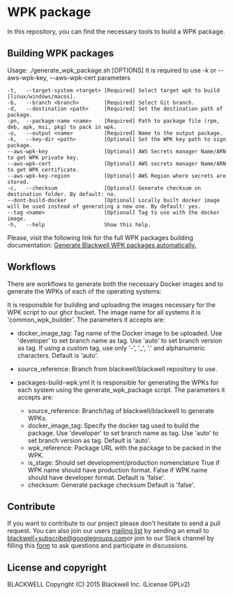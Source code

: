 # WPK package

In this repository, you can find the necessary tools to build a WPK package.

## Building WPK packages

Usage: ./generate_wpk_package.sh [OPTIONS]
It is required to use -k or --aws-wpk-key, --aws-wpk-cert parameters

    -t,   --target-system <target> [Required] Select target wpk to build [linux/windows/macos].
    -b,   --branch <branch>        [Required] Select Git branch.
    -d,   --destination <path>     [Required] Set the destination path of package.
    -pn,  --package-name <name>    [Required] Path to package file (rpm, deb, apk, msi, pkg) to pack in wpk.
    -o,   --output <name>          [Required] Name to the output package.
    -k,   --key-dir <path>         [Optional] Set the WPK key path to sign package.
    --aws-wpk-key                  [Optional] AWS Secrets manager Name/ARN to get WPK private key.
    --aws-wpk-cert                 [Optional] AWS secrets manager Name/ARN to get WPK certificate.
    --aws-wpk-key-region           [Optional] AWS Region where secrets are stored.
    -c,   --checksum               [Optional] Generate checksum on destination folder. By default: no.
    --dont-build-docker            [Optional] Locally built docker image will be used instead of generating a new one. By default: yes.
    --tag <name>                   [Optional] Tag to use with the docker image.
    -h,   --help                   Show this help.

Please, visit the following link for the full WPK packages building documentation: [Generate Blackwell WPK packages automatically.](https://documentation.blackwell.com/current/development/packaging/generate-wpk-package.html)

## Workflows

There are workflows to generate both the necessary Docker images and to generate the WPKs of each of the operating systems:

It is responsible for building and uploading the images necessary for the WPK script to our ghcr bucket. The image name for all systems it is 'common_wpk_builder'. The parameters it accepts are:
  - docker_image_tag:
          Tag name of the Docker image to be uploaded.
          Use 'developer' to set branch name as tag.
          Use 'auto' to set branch version as tag.
          If using a custom tag, use only '-', '_', '.' and alphanumeric characters.
          Default is 'auto'.
  - source_reference:
          Branch from blackwell/blackwell repository to use.

- packages-build-wpk.yml
It is responsible for generating the WPKs for each system using the generate_wpk_package script. The parameters it accepts are:
  - source_reference:
          Branch/tag of blackwell/blackwell to generate WPKs.
  - docker_image_tag:
          Specify the docker tag used to build the package.
          Use 'developer' to set branch name as tag.
          Use 'auto' to set branch version as tag.
          Default is 'auto'.
  - wpk_reference:
          Package URL with the package to be packed in the WPK.
  - is_stage:
          Should set development/production nomenclature
          True if WPK name should have production format.
          False if WPK name should have developer format.
          Default is 'false'.
  - checksum:
          Generate package checksum
          Default is 'false'.

## Contribute

If you want to contribute to our project please don't hesitate to send a pull request. You can also join our users [mailing list](https://groups.google.com/d/forum/blackwell) by sending an email to [blackwell+subscribe@googlegroups.com](mailto:blackwell+subscribe@googlegroups.com)or join to our Slack channel by filling this [form](https://blackwell.com/community/join-us-on-slack/) to ask questions and participate in discussions.

## License and copyright

BLACKWELL
Copyright (C) 2015 Blackwell Inc.  (License GPLv2)
